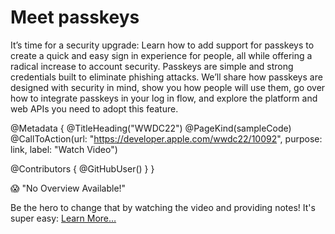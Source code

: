 # Meet passkeys

It’s time for a security upgrade: Learn how to add support for passkeys to create a quick and easy sign in experience for people, all while offering a radical increase to account security. Passkeys are simple and strong credentials built to eliminate phishing attacks. We’ll share how passkeys are designed with security in mind, show you how people will use them, go over how to integrate passkeys in your log in flow, and explore the platform and web APIs you need to adopt this feature.

@Metadata {
   @TitleHeading("WWDC22")
   @PageKind(sampleCode)
   @CallToAction(url: "https://developer.apple.com/wwdc22/10092", purpose: link, label: "Watch Video")

   @Contributors {
      @GitHubUser(<replace this with your GitHub handle>)
   }
}

😱 "No Overview Available!"

Be the hero to change that by watching the video and providing notes! It's super easy:
 [Learn More…](https://wwdcnotes.github.io/WWDCNotes/documentation/wwdcnotes/contributing)
